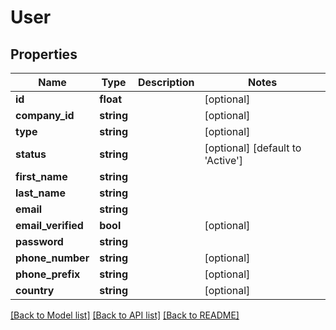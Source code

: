 # User

## Properties
Name | Type | Description | Notes
------------ | ------------- | ------------- | -------------
**id** | **float** |  | [optional] 
**company_id** | **string** |  | [optional] 
**type** | **string** |  | [optional] 
**status** | **string** |  | [optional] [default to 'Active']
**first_name** | **string** |  | 
**last_name** | **string** |  | 
**email** | **string** |  | 
**email_verified** | **bool** |  | [optional] 
**password** | **string** |  | 
**phone_number** | **string** |  | [optional] 
**phone_prefix** | **string** |  | [optional] 
**country** | **string** |  | [optional] 

[[Back to Model list]](../../README.md#documentation-for-models) [[Back to API list]](../../README.md#documentation-for-api-endpoints) [[Back to README]](../../README.md)

